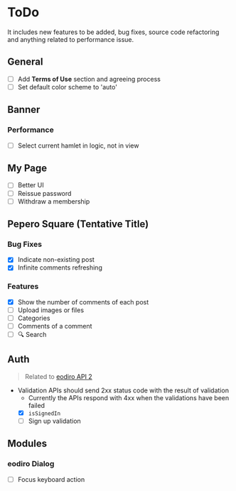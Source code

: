 # ToDo

It includes new features to be added, bug fixes, source code refactoring and anything related to performance issue.

## General

- [ ] Add **Terms of Use** section and agreeing process
- [ ] Set default color scheme to 'auto'

## Banner

### Performance

- [ ] Select current hamlet in logic, not in view

## My Page

- [ ] Better UI
- [ ] Reissue password
- [ ] Withdraw a membership

## Pepero Square (Tentative Title)

### Bug Fixes

- [x] Indicate non-existing post
- [x] Infinite comments refreshing

### Features

- [x] Show the number of comments of each post
- [ ] Upload images or files
- [ ] Categories
- [ ] Comments of a comment
- [ ] 🔍 Search

## Auth

> Related to [eodiro API 2](https://github.com/paywteam/eodiro-api2)

- Validation APIs should send 2xx status code with the result of validation
  - Currently the APIs respond with 4xx when the validations have been failed
  - [x] `isSignedIn`
  - [ ] Sign up validation

## Modules

### eodiro Dialog

- [ ] Focus keyboard action
